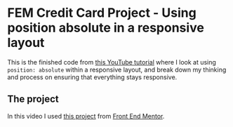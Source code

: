 # FEM Credit Card Project - Using position absolute in a responsive layout
This is the finished code from [this YouTube tutorial](https://github.com/kevin-powell/fem-credit-card-form) where I look at using `position: absolute` within a responsive layout, and break down my thinking and process on ensuring that everything stays responsive.

## The project
In this video I used [this project](https://www.frontendmentor.io/challenges/interactive-card-details-form-XpS8cKZDWw) from [Front End Mentor](https://www.frontendmentor.io/).
